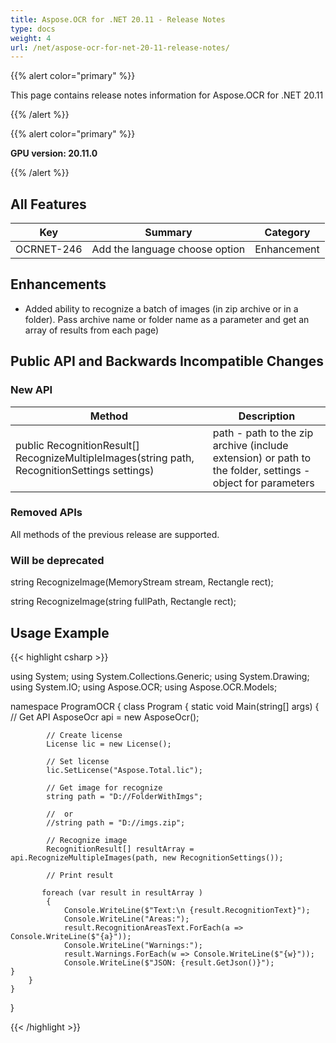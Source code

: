 ```yaml
---
title: Aspose.OCR for .NET 20.11 - Release Notes
type: docs
weight: 4
url: /net/aspose-ocr-for-net-20-11-release-notes/
---
```


{{% alert color="primary" %}}

This page contains release notes information for Aspose.OCR for .NET 20.11

{{% /alert %}}

{{% alert color="primary" %}}

**GPU version: 20.11.0**

{{% /alert %}}

## All Features

|Key|Summary|Category|
|---|---|---|
|OCRNET-246|Add the language choose option|Enhancement|


## Enhancements

- Added ability to recognize a batch of images  (in zip archive or in a folder). Pass archive name or folder name as a parameter and get an array of results from each page)

## Public API and Backwards Incompatible Changes

### New API

|Method|Description|
|---|---|
|public RecognitionResult[] RecognizeMultipleImages(string path, RecognitionSettings settings)|path - path to the zip archive (include extension) or path to the folder, settings - object for parameters|

### Removed APIs

All methods of the previous release are supported.

### Will be deprecated

string RecognizeImage(MemoryStream stream, Rectangle rect);

string RecognizeImage(string fullPath, Rectangle rect);

## Usage Example

{{< highlight csharp >}}

using System;
using System.Collections.Generic;
using System.Drawing;
using System.IO;
using Aspose.OCR;
using Aspose.OCR.Models;

namespace ProgramOCR
{
    class Program
    {
        static void Main(string[] args)
        {
            // Get API
            AsposeOcr api = new AsposeOcr();

            // Create license
            License lic = new License();

            // Set license 
            lic.SetLicense("Aspose.Total.lic");

            // Get image for recognize
            string path = "D://FolderWithImgs";

            //  or  
            //string path = "D://imgs.zip";

            // Recognize image           
            RecognitionResult[] resultArray = api.RecognizeMultipleImages(path, new RecognitionSettings());

            // Print result

           foreach (var result in resultArray )
            {
                Console.WriteLine($"Text:\n {result.RecognitionText}");
                Console.WriteLine("Areas:");
                result.RecognitionAreasText.ForEach(a => Console.WriteLine($"{a}"));
                Console.WriteLine("Warnings:");
                result.Warnings.ForEach(w => Console.WriteLine($"{w}"));
                Console.WriteLine($"JSON: {result.GetJson()}");           }
        }
    }
}

{{< /highlight >}}
